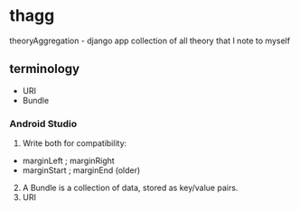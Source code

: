 # thagg
theoryAggregation - django app
collection of all theory that I note to myself

## terminology
- URI
- Bundle
### Android Studio
1. Write both for compatibility:
  - marginLeft  ; marginRight
  - marginStart ; marginEnd (older)
2. A Bundle is a collection of data, stored as key/value pairs.
3. URI
